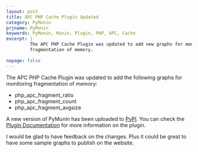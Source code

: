 ```yaml
---
layout: post
title: APC PHP Cache Plugin Updated
category: PyMunin
prjname: PyMunin
keywords: PyMunin, Munin, Plugin, PHP, APC, Cache
excerpt: |
         The APC PHP Cache Plugin was updated to add new graphs for monitoring 
         fragmentation of memory.
         
nopage: false
---
```


The APC PHP Cache Plugin was updated to add the following graphs for monitoring 
fragmentation of memory:
 * php_apc_fragment_ratio
 * php_apc_fragment_count
 * php_apc_fragment_avgsize

A new version of PyMunin has been uploaded to 
[PyPI](http://pypi.python.org/pypi/PyMunin/). You can check the 
[Plugin Documentation](/PyMunin/plugins/phpapc.html) for more information on the 
plugin.

I would be glad to have feedback on the changes. Plus it could be great to 
have some sample graphs to publish on the website.

